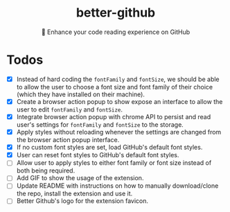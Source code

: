 <div align="center">
  <h1>better-github</h1>
  <p>🎨 Enhance your code reading experience on GitHub</p>
</div>

# Todos 

- [x] Instead of hard coding the `fontFamily` and `fontSize`, we should be able to allow the user to choose a font size and font family of their choice (which they have installed on their machine).
- [x] Create a browser action popup to show expose an interface to allow the user to edit `fontFamily` and `fontSize`.
- [x] Integrate browser action popup with chrome API to persist and read user's settings for `fontFamily` and `fontSize` to the storage.
- [x] Apply styles without reloading whenever the settings are changed from the browser action popup interface.
- [x] If no custom font styles are set, load GitHub's default font styles.
- [x] User can reset font styles to GitHub's default font styles.
- [ ] Allow user to apply styles to either font family or font size instead of both being required.
- [ ] Add GIF to show the usage of the extension.
- [ ] Update README with instructions on how to manually download/clone the repo, install the extension and use it.
- [ ] Better Github's logo for the extension favicon.
